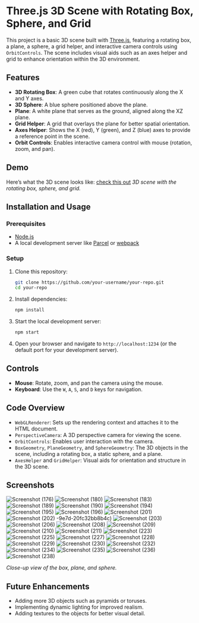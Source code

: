 # Three.js 3D Scene with Rotating Box, Sphere, and Grid

This project is a basic 3D scene built with [Three.js](https://threejs.org/), featuring a rotating box, a plane, a sphere, a grid helper, and interactive camera controls using `OrbitControls`. The scene includes visual aids such as an axes helper and grid to enhance orientation within the 3D environment.

## Features
- **3D Rotating Box**: A green cube that rotates continuously along the X and Y axes.
- **3D Sphere**: A blue sphere positioned above the plane.
- **Plane**: A white plane that serves as the ground, aligned along the XZ plane.
- **Grid Helper**: A grid that overlays the plane for better spatial orientation.
- **Axes Helper**: Shows the X (red), Y (green), and Z (blue) axes to provide a reference point in the scene.
- **Orbit Controls**: Enables interactive camera control with mouse (rotation, zoom, and pan).

## Demo
Here’s what the 3D scene looks like:
[check this out](https://github.com/user-attachments/assets/e5fcf061-22c1-4218-8695-a472e0832224)
*3D scene with the rotating box, sphere, and grid.*

## Installation and Usage

### Prerequisites
- [Node.js](https://nodejs.org/)
- A local development server like [Parcel](https://parceljs.org/) or [webpack](https://webpack.js.org/)

### Setup
1. Clone this repository:
    ```bash
    git clone https://github.com/your-username/your-repo.git
    cd your-repo
    ```

2. Install dependencies:
    ```bash
    npm install
    ```

3. Start the local development server:
    ```bash
    npm start
    ```

4. Open your browser and navigate to `http://localhost:1234` (or the default port for your development server).

## Controls
- **Mouse**: Rotate, zoom, and pan the camera using the mouse.
- **Keyboard**: Use the `W`, `A`, `S`, and `D` keys for navigation.

## Code Overview
- `WebGLRenderer`: Sets up the rendering context and attaches it to the HTML document.
- `PerspectiveCamera`: A 3D perspective camera for viewing the scene.
- `OrbitControls`: Enables user interaction with the camera.
- `BoxGeometry`, `PlaneGeometry`, and `SphereGeometry`: The 3D objects in the scene, including a rotating box, a static sphere, and a plane.
- `AxesHelper` and `GridHelper`: Visual aids for orientation and structure in the 3D scene.
  
## Screenshots

![Screenshot (176)](https://github.com/user-attachments/assets/dd5a04cf-2fc3-4f1e-863e-d8d3eea429b2)
![Screenshot (180)](https://github.com/user-attachments/assets/419eb883-0f10-4a4f-a2f4-ee29a565b723)
![Screenshot (183)](https://github.com/user-attachments/assets/08580871-7b85-4147-9616-f5ee49255a7a)
![Screenshot (189)](https://github.com/user-attachments/assets/11ef02e7-7c36-46da-af74-5f9587bd4957)
![Screenshot (190)](https://github.com/user-attachments/assets/3acb12fe-1b19-4590-9736-84b3f861f6f7)
![Screenshot (194)](https://github.com/user-attachments/assets/78eedf8b-7962-4647-b18e-9ff32fae9cca)
![Screenshot (195)](https://github.com/user-attachments/assets/24623793-2a47-4ec4-9ff8-bbada848bc57)
![Screenshot (196)](https://github.com/user-attachments/assets/7f157547-1924-46c4-b2b5-7ccd41387810)
![Screenshot (201)](https://github.com/user-attachments/assets/e3736ec5-145d-4b75)
![Screenshot (202)](https://github.com/user-attachments/assets/e3f01435-d131-4af2-bd53-720ade1544b7)
-9e7d-20fc32bb8b4c)
![Screenshot (203)](https://github.com/user-attachments/assets/80fbfc50-6b9b-4d62-b7cc-8c56934adb70)
![Screenshot (206)](https://github.com/user-attachments/assets/0354c8b7-f721-4465-80f0-48802be810ac)
![Screenshot (208)](https://github.com/user-attachments/assets/f10791e3-6b6d-4145-94d9-d8508a2c597c)
![Screenshot (209)](https://github.com/user-attachments/assets/532ea097-0962-4a6b-80b7-6ee4e753091e)
![Screenshot (210)](https://github.com/user-attachments/assets/63f4fbbf-f3dc-4eef-b2cf-92f75e0afafb)
![Screenshot (211)](https://github.com/user-attachments/assets/bcc45901-0721-4a8f-beb1-fa847c2a691b)
![Screenshot (223)](https://github.com/user-attachments/assets/30e3a724-575c-47c7-a28a-6511ada89601)
![Screenshot (225)](https://github.com/user-attachments/assets/fdc5c997-12b7-45f5-a444-2e6309e57b7b)
![Screenshot (227)](https://github.com/user-attachments/assets/d0090ccd-7dba-440e-982c-3b78e2eb1abe)
![Screenshot (228)](https://github.com/user-attachments/assets/7b962191-7212-483c-8a78-7d675f7e5cd7)
![Screenshot (229)](https://github.com/user-attachments/assets/dd88c430-7cf5-4c65-9b37-f2ae74f83fe8)
![Screenshot (230)](https://github.com/user-attachments/assets/0b2b968b-5a9c-4f3f-8130-ae8dd6f5fc9d)
![Screenshot (232)](https://github.com/user-attachments/assets/22d411b1-3051-40a9-bedf-a4fae1974bf5)
![Screenshot (234)](https://github.com/user-attachments/assets/a4b668b4-a2ea-48a0-bcac-a0debdf38a3b)
![Screenshot (235)](https://github.com/user-attachments/assets/03859fe2-730a-4c0f-9d28-63db8921c330)
![Screenshot (236)](https://github.com/user-attachments/assets/bfca219e-ad21-45de-aedc-bfab8654f43b)
![Screenshot (238)](https://github.com/user-attachments/assets/f0566950-1b7b-4451-a605-8a2ca70ff073)


*Close-up view of the box, plane, and sphere.*




## Future Enhancements

- Adding more 3D objects such as pyramids or toruses.
- Implementing dynamic lighting for improved realism.
- Adding textures to the objects for better visual detail.
